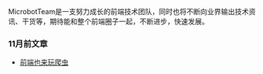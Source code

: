 MicrobotTeam是一支努力成长的前端技术团队，同时也将不断向业界输出技术资讯、干货等，期待能和整个前端圈子一起，不断进步，快速发展。

### 11月前文章

- [前端也来玩爬虫](https://github.com/yzr006/MyMD/blob/master/%E5%89%8D%E7%AB%AF%E4%B9%9F%E6%9D%A5%E7%8E%A9%E7%88%AC%E8%99%AB.md)